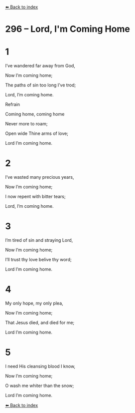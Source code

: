 [⬅️ Back to index](../README.md)

# 296 – Lord, I'm Coming Home





# 1

I’ve wandered far away from God,

Now I’m coming home;

The paths of sin too long I’ve trod;

Lord, I’m coming home.



Refrain

Coming home, coming home

Never more to roam;

Open wide Thine arms of love;

Lord I’m coming home.



# 2

I’ve wasted many precious years,

Now I’m coming home;

I now repent with bitter tears;

Lord, I’m coming home.



# 3

I’m tired of sin and straying Lord,

Now I’m coming home;

I’ll trust thy love belive thy word;

Lord I’m coming home.



# 4

My only hope, my only plea,

Now I’m coming home;

That Jesus died, and died for me;

Lord I’m coming home.



# 5

I need His cleansing blood I know,

Now I’m coming home;

O wash me whiter than the snow;

Lord I’m coming home.

[⬅️ Back to index](../README.md)
